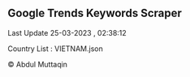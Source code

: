 

## Google Trends Keywords Scraper 
 
Last Update 25-03-2023 , 02:38:12

Country List :
VIETNAM.json



© Abdul Muttaqin 

